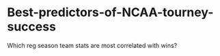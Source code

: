 # Best-predictors-of-NCAA-tourney-success
Which reg season team stats are most correlated with wins?
